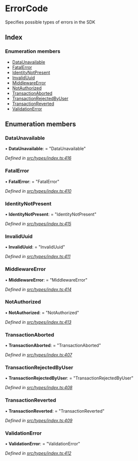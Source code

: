 # ErrorCode

Specifies possible types of errors in the SDK

## Index

### Enumeration members

* [DataUnavailable](errorcode.md#dataunavailable)
* [FatalError](errorcode.md#fatalerror)
* [IdentityNotPresent](errorcode.md#identitynotpresent)
* [InvalidUuid](errorcode.md#invaliduuid)
* [MiddlewareError](errorcode.md#middlewareerror)
* [NotAuthorized](errorcode.md#notauthorized)
* [TransactionAborted](errorcode.md#transactionaborted)
* [TransactionRejectedByUser](errorcode.md#transactionrejectedbyuser)
* [TransactionReverted](errorcode.md#transactionreverted)
* [ValidationError](errorcode.md#validationerror)

## Enumeration members

### DataUnavailable

• **DataUnavailable**: = "DataUnavailable"

_Defined in_ [_src/types/index.ts:416_](https://github.com/PolymathNetwork/polymesh-sdk/blob/7362b318/src/types/index.ts#L416)

### FatalError

• **FatalError**: = "FatalError"

_Defined in_ [_src/types/index.ts:410_](https://github.com/PolymathNetwork/polymesh-sdk/blob/7362b318/src/types/index.ts#L410)

### IdentityNotPresent

• **IdentityNotPresent**: = "IdentityNotPresent"

_Defined in_ [_src/types/index.ts:415_](https://github.com/PolymathNetwork/polymesh-sdk/blob/7362b318/src/types/index.ts#L415)

### InvalidUuid

• **InvalidUuid**: = "InvalidUuid"

_Defined in_ [_src/types/index.ts:411_](https://github.com/PolymathNetwork/polymesh-sdk/blob/7362b318/src/types/index.ts#L411)

### MiddlewareError

• **MiddlewareError**: = "MiddlewareError"

_Defined in_ [_src/types/index.ts:414_](https://github.com/PolymathNetwork/polymesh-sdk/blob/7362b318/src/types/index.ts#L414)

### NotAuthorized

• **NotAuthorized**: = "NotAuthorized"

_Defined in_ [_src/types/index.ts:413_](https://github.com/PolymathNetwork/polymesh-sdk/blob/7362b318/src/types/index.ts#L413)

### TransactionAborted

• **TransactionAborted**: = "TransactionAborted"

_Defined in_ [_src/types/index.ts:407_](https://github.com/PolymathNetwork/polymesh-sdk/blob/7362b318/src/types/index.ts#L407)

### TransactionRejectedByUser

• **TransactionRejectedByUser**: = "TransactionRejectedByUser"

_Defined in_ [_src/types/index.ts:408_](https://github.com/PolymathNetwork/polymesh-sdk/blob/7362b318/src/types/index.ts#L408)

### TransactionReverted

• **TransactionReverted**: = "TransactionReverted"

_Defined in_ [_src/types/index.ts:409_](https://github.com/PolymathNetwork/polymesh-sdk/blob/7362b318/src/types/index.ts#L409)

### ValidationError

• **ValidationError**: = "ValidationError"

_Defined in_ [_src/types/index.ts:412_](https://github.com/PolymathNetwork/polymesh-sdk/blob/7362b318/src/types/index.ts#L412)


